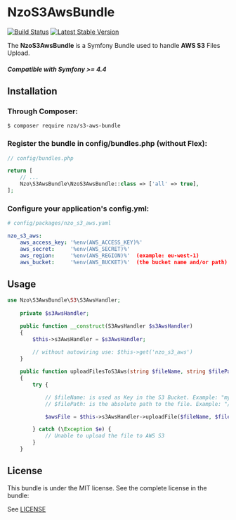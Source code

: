 NzoS3AwsBundle
==============

[![Build Status](https://travis-ci.org/nayzo/NzoS3AwsBundle.svg?branch=master)](https://travis-ci.org/nayzo/NzoS3AwsBundle)
[![Latest Stable Version](https://poser.pugx.org/nzo/s3-aws-bundle/v/stable)](https://packagist.org/packages/nzo/s3-aws-bundle)

The **NzoS3AwsBundle** is a Symfony Bundle used to handle **AWS S3** Files Upload.

##### Compatible with **Symfony >= 4.4**


Installation
------------

### Through Composer:

```
$ composer require nzo/s3-aws-bundle
```

### Register the bundle in config/bundles.php (without Flex):

``` php
// config/bundles.php

return [
    // ...
    Nzo\S3AwsBundle\NzoS3AwsBundle::class => ['all' => true],
];
```

### Configure your application's config.yml:

``` yml
# config/packages/nzo_s3_aws.yaml

nzo_s3_aws:
    aws_access_key: '%env(AWS_ACCESS_KEY)%'
    aws_secret:     '%env(AWS_SECRET)%'
    aws_region:     '%env(AWS_REGION)%'  (example: eu-west-1)
    aws_bucket:     '%env(AWS_BUCKET)%'  (the bucket name and/or path)
```

Usage
-----

```php
use Nzo\S3AwsBundle\S3\S3AwsHandler;
    
    private $s3AwsHandler;

    public function __construct(S3AwsHandler $s3AwsHandler)
    {
        $this->s3AwsHandler = $s3AwsHandler;
        
        // without autowiring use: $this->get('nzo_s3_aws')
    }

    public function uploadFilesToS3Aws(string $fileName, string $filePath)
    {
        try {

            // $fileName: is used as Key in the S3 Bucket. Example: "my-image.jpg"
            // $filePath: is the absolute path to the file. Example: "/var/www/my-image.jpg"

            $awsFile = $this->s3AwsHandler->uploadFile($fileName, $filePath);

        } catch (\Exception $e) {
            // Unable to upload the file to AWS S3
        }
    }
```

License
-------

This bundle is under the MIT license. See the complete license in the bundle:

See [LICENSE](https://github.com/nayzo/NzoS3AwsBundle/tree/master/LICENSE)
